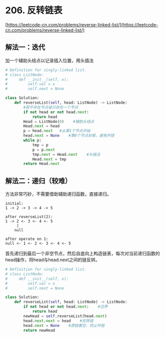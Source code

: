 # 206. 反转链表

[https://leetcode-cn.com/problems/reverse-linked-list/](https://leetcode-cn.com/problems/reverse-linked-list/)

## 解法一：迭代

加一个辅助头结点以记录插入位置，用头插法

```python
# Definition for singly-linked list.
# class ListNode:
#     def __init__(self, x):
#         self.val = x
#         self.next = None

class Solution:
    def reverseList(self, head: ListNode) -> ListNode:
        #若不存在节点或只存在一个节点
        if not head or not head.next:
            return head
        Head = ListNode(0)    #辅助头结点
        Head.next = head
        p = head.next   #从第1个节点开始
        head.next = None    #第0个节点封尾，避免环链
        while p:
            tmp = p
            p = p.next
            tmp.next = Head.next    #头插法
            Head.next = tmp
        return Head.next
```

## 解法二：递归（较难）

方法非常巧妙，不需要借助辅助递归函数，直接递归。

```text
initial:
1 -> 2 -> 3 -> 4 -> 5

after reverseList(2):
1 -> 2 <- 3 <- 4 <- 5
     |
    null
	
after operate on 1:
null <- 1 <- 2 <- 3 <- 4 <- 5
```

首先递归到最后一个非空节点，然后自底向上构造链表，每次对当前递归函数的head操作，将head与head.next之间的链反转。

```python
# Definition for singly-linked list.
# class ListNode:
#     def __init__(self, x):
#         self.val = x
#         self.next = None

class Solution:
    def reverseList(self, head: ListNode) -> ListNode:
        if not head or not head.next:    #边界
            return head
        newHead = self.reverseList(head.next)
        head.next.next = head    #反转链
        head.next = None    #原链置空，防止环链
        return newHead
```

